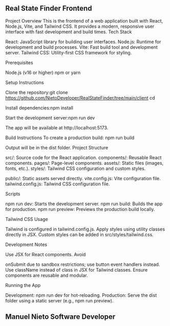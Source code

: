## Real State Finder Frontend 

Project Overview
This is the frontend of a web application built with React, Node.js, Vite, and Tailwind CSS. It provides a modern, responsive user interface with fast development and build times.
Tech Stack

React: JavaScript library for building user interfaces.
Node.js: Runtime for development and build processes.
Vite: Fast build tool and development server.
Tailwind CSS: Utility-first CSS framework for styling.

Prerequisites

Node.js (v16 or higher)
npm or yarn

Setup Instructions

Clone the repository:git clone <https://github.com/NietoDeveloper/RealStateFinder/tree/main/client>
cd <RealStateFinder>


Install dependencies:npm install


Start the development server:npm run dev

The app will be available at http://localhost:5173.

Build Instructions
To create a production build:
npm run build

Output will be in the dist folder.
Project Structure

src/: Source code for the React application.
components/: Reusable React components.
pages/: Page-level components.
assets/: Static files (images, fonts, etc.).
styles/: Tailwind CSS configuration and custom styles.


public/: Static assets served directly.
vite.config.js: Vite configuration file.
tailwind.config.js: Tailwind CSS configuration file.

Scripts

npm run dev: Starts the development server.
npm run build: Builds the app for production.
npm run preview: Previews the production build locally.

Tailwind CSS Usage

Tailwind is configured in tailwind.config.js.
Apply styles using utility classes directly in JSX.
Custom styles can be added in src/styles/tailwind.css.

Development Notes

Use JSX for React components.
Avoid <form> onSubmit due to sandbox restrictions; use button event handlers instead.
Use className instead of class in JSX for Tailwind classes.
Ensure components are reusable and modular.

Running the App

Development: npm run dev for hot-reloading.
Production: Serve the dist folder using a static server (e.g., npm run preview).

## Manuel Nieto Software Developer
